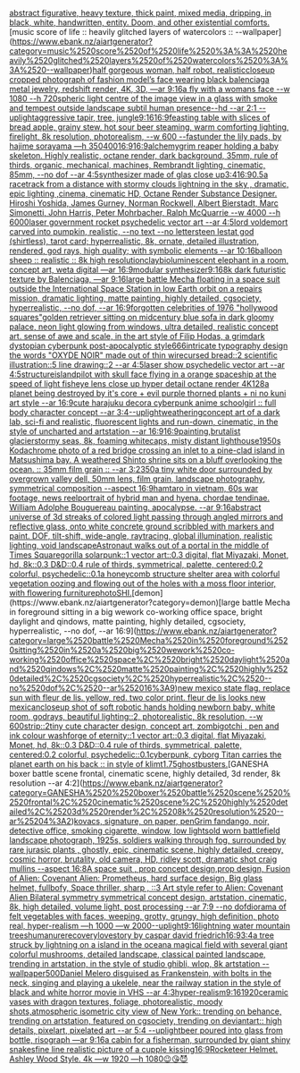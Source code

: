 [abstract figurative, heavy texture, thick paint, mixed media, dripping, in black, white, handwritten, entity. Doom, and other existential comforts.](https://www.ebank.nz/aiartgenerator?category=abstract%2520figurative%2C%2520heavy%2520texture%2C%2520thick%2520paint%2C%2520mixed%2520media%2C%2520dripping%2C%2520in%2520black%2C%2520white%2C%2520handwritten%2C%2520entity.%2520Doom%2C%2520and%2520other%2520existential%2520comforts.)[music score of life :: heavily glitched layers of watercolors :: --wallpaper](https://www.ebank.nz/aiartgenerator?category=music%2520score%2520of%2520life%2520%3A%3A%2520heavily%2520glitched%2520layers%2520of%2520watercolors%2520%3A%3A%2520--wallpaper)[half gorgeous woman, half robot, realistic](https://www.ebank.nz/aiartgenerator?category=half%2520gorgeous%2520woman%2C%2520half%2520robot%2C%2520realistic)[closeup cropped photograph of fashion model’s face wearing black balenciaga metal jewelry, redshift render, 4K, 3D, —ar 9:16](https://www.ebank.nz/aiartgenerator?category=closeup%2520cropped%2520photograph%2520of%2520fashion%2520model%E2%80%99s%2520face%2520wearing%2520black%2520balenciaga%2520metal%2520jewelry%2C%2520redshift%2520render%2C%25204K%2C%25203D%2C%2520%E2%80%94ar%25209%3A16)[a fly with a womans face --w 1080 --h 720](https://www.ebank.nz/aiartgenerator?category=a%2520fly%2520with%2520a%2520womans%2520face%2520--w%25201080%2520--h%2520720)[spheric light centre of the image view in a glass with smoke and tempest outside landscape subtil human presence--hd --ar 2:1 --uplight](https://www.ebank.nz/aiartgenerator?category=spheric%2520light%2520centre%2520of%2520the%2520image%2520view%2520in%2520a%2520glass%2520with%2520smoke%2520and%2520tempest%2520outside%2520landscape%2520subtil%2520human%2520presence--hd%2520--ar%25202%3A1%2520--uplight)[aggressive tapir, tree, jungle](https://www.ebank.nz/aiartgenerator?category=aggressive%2520tapir%2C%2520tree%2C%2520jungle)[9:16](https://www.ebank.nz/aiartgenerator?category=9%3A16)[16:9](https://www.ebank.nz/aiartgenerator?category=16%3A9)[feasting table with slices of bread apple, grainy stew, hot sour beer steaming, warm comforting lighting, firelight, 8k resolution, photorealism, --w 600 --fast](https://www.ebank.nz/aiartgenerator?category=feasting%2520table%2520with%2520slices%2520of%2520bread%2520apple%2C%2520grainy%2520stew%2C%2520hot%2520sour%2520beer%2520steaming%2C%2520warm%2520comforting%2520lighting%2C%2520firelight%2C%25208k%2520resolution%2C%2520photorealism%2C%2520--w%2520600%2520--fast)[under the lily pads, by hajime sorayama —h 350](https://www.ebank.nz/aiartgenerator?category=under%2520the%2520lily%2520pads%2C%2520by%2520hajime%2520sorayama%2520%E2%80%94h%2520350)[400](https://www.ebank.nz/aiartgenerator?category=400)[16:9](https://www.ebank.nz/aiartgenerator?category=16%3A9)[16:9](https://www.ebank.nz/aiartgenerator?category=16%3A9)[alchemy](https://www.ebank.nz/aiartgenerator?category=alchemy)[grim reaper holding a baby skeleton. Highly realistic, octane render, dark background, 35mm, rule of thirds, organic, mechanical, machines, Rembrandt lighting, cinematic, 85mm, --no dof --ar 4:5](https://www.ebank.nz/aiartgenerator?category=grim%2520reaper%2520holding%2520a%2520baby%2520skeleton.%2520Highly%2520realistic%2C%2520octane%2520render%2C%2520dark%2520background%2C%252035mm%2C%2520rule%2520of%2520thirds%2C%2520organic%2C%2520mechanical%2C%2520machines%2C%2520Rembrandt%2520lighting%2C%2520cinematic%2C%252085mm%2C%2520--no%2520dof%2520--ar%25204%3A5)[synthesizer made of glas close up](https://www.ebank.nz/aiartgenerator?category=synthesizer%2520made%2520of%2520glas%2520close%2520up)[3:4](https://www.ebank.nz/aiartgenerator?category=3%3A4)[16:9](https://www.ebank.nz/aiartgenerator?category=16%3A9)[0.5](https://www.ebank.nz/aiartgenerator?category=0.5)[a racetrack from a distance with stormy clouds lightning in the sky , dramatic, epic lighting ,cinema, cinematic HD, Octane Render Substance Designer. Hiroshi Yoshida, James Gurney, Norman Rockwell, Albert Bierstadt, Marc Simonetti, John Harris, Peter Mohrbacher, Ralph McQuarrie --w 4000 --h 6000](https://www.ebank.nz/aiartgenerator?category=a%2520racetrack%2520from%2520a%2520distance%2520with%2520stormy%2520clouds%2520lightning%2520in%2520the%2520sky%2520%2C%2520dramatic%2C%2520epic%2520lighting%2520%2Ccinema%2C%2520cinematic%2520HD%2C%2520Octane%2520Render%2520Substance%2520Designer.%2520Hiroshi%2520Yoshida%2C%2520James%2520Gurney%2C%2520Norman%2520Rockwell%2C%2520Albert%2520Bierstadt%2C%2520Marc%2520Simonetti%2C%2520John%2520Harris%2C%2520Peter%2520Mohrbacher%2C%2520Ralph%2520McQuarrie%2520--w%25204000%2520--h%25206000)[laser government rocket psychedelic vector art --ar 4:5](https://www.ebank.nz/aiartgenerator?category=laser%2520government%2520rocket%2520psychedelic%2520vector%2520art%2520--ar%25204%3A5)[lord voldemort carved into pumpkin, realistic, --no text --no letters](https://www.ebank.nz/aiartgenerator?category=lord%2520voldemort%2520carved%2520into%2520pumpkin%2C%2520realistic%2C%2520--no%2520text%2520--no%2520letters)[teen lestat god (shirtless), tarot card; hyperrealistic, 8k, ornate, detailed illustration, rendered, god rays, high quality; with symbolic elements --ar 10:16](https://www.ebank.nz/aiartgenerator?category=teen%2520lestat%2520god%2520%28shirtless%29%2C%2520tarot%2520card%3B%2520hyperrealistic%2C%25208k%2C%2520ornate%2C%2520detailed%2520illustration%2C%2520rendered%2C%2520god%2520rays%2C%2520high%2520quality%3B%2520with%2520symbolic%2520elements%2520--ar%252010%3A16)[balloon sheep :: realistic :: 8k high resolution](https://www.ebank.nz/aiartgenerator?category=balloon%2520sheep%2520%3A%3A%2520realistic%2520%3A%3A%25208k%2520high%2520resolution)[clay](https://www.ebank.nz/aiartgenerator?category=clay)[bioluminescent elephant in a room, concept art, weta digital —ar 16:9](https://www.ebank.nz/aiartgenerator?category=bioluminescent%2520elephant%2520in%2520a%2520room%2C%2520concept%2520art%2C%2520weta%2520digital%2520%E2%80%94ar%252016%3A9)[modular synthesizer](https://www.ebank.nz/aiartgenerator?category=modular%2520synthesizer)[9:16](https://www.ebank.nz/aiartgenerator?category=9%3A16)[8k dark futuristic texture by Balenciaga, —ar 9:16](https://www.ebank.nz/aiartgenerator?category=8k%2520dark%2520futuristic%2520texture%2520by%2520Balenciaga%2C%2520%E2%80%94ar%25209%3A16)[large battle Mecha floating in a space suit outside the International Space Station in low Earth orbit on a repairs mission, dramatic lighting, matte painting, highly detailed, cgsociety, hyperrealistic, --no dof, --ar 16:9](https://www.ebank.nz/aiartgenerator?category=large%2520battle%2520Mecha%2520floating%2520in%2520a%2520space%2520suit%2520outside%2520the%2520International%2520Space%2520Station%2520in%2520low%2520Earth%2520orbit%2520on%2520a%2520repairs%2520mission%2C%2520dramatic%2520lighting%2C%2520matte%2520painting%2C%2520highly%2520detailed%2C%2520cgsociety%2C%2520hyperrealistic%2C%2520--no%2520dof%2C%2520--ar%252016%3A9)[forgotten celebrities of 1976 "hollywood squares"](https://www.ebank.nz/aiartgenerator?category=forgotten%2520celebrities%2520of%25201976%2520%22hollywood%2520squares%22)[golden retriever sitting on midcentury blue sofa in dark gloomy palace, neon light glowing from windows, ultra detailed, realistic concept art.  sense of awe and scale, in the art style of Filip Hodas, a grimdark dystopian cyberpunk post-apocalyptic style](https://www.ebank.nz/aiartgenerator?category=golden%2520retriever%2520sitting%2520on%2520midcentury%2520blue%2520sofa%2520in%2520dark%2520gloomy%2520palace%2C%2520neon%2520light%2520glowing%2520from%2520windows%2C%2520ultra%2520detailed%2C%2520realistic%2520concept%2520art.%2520%2520sense%2520of%2520awe%2520and%2520scale%2C%2520in%2520the%2520art%2520style%2520of%2520Filip%2520Hodas%2C%2520a%2520grimdark%2520dystopian%2520cyberpunk%2520post-apocalyptic%2520style)[666](https://www.ebank.nz/aiartgenerator?category=666)[intricate typography design the words "OXYDE NOIR" made out of thin wire](https://www.ebank.nz/aiartgenerator?category=intricate%2520typography%2520design%2520the%2520words%2520%22OXYDE%2520NOIR%22%2520made%2520out%2520of%2520thin%2520wire)[cursed bread::2 scientific illustration::5 line drawing::2  --ar 4:5](https://www.ebank.nz/aiartgenerator?category=cursed%2520bread%3A%3A2%2520scientific%2520illustration%3A%3A5%2520line%2520drawing%3A%3A2%2520%2520--ar%25204%3A5)[laser show psychedelic vector art --ar 4:5](https://www.ebank.nz/aiartgenerator?category=laser%2520show%2520psychedelic%2520vector%2520art%2520--ar%25204%3A5)[structure](https://www.ebank.nz/aiartgenerator?category=structure)[island](https://www.ebank.nz/aiartgenerator?category=island)[pilot with skull face flying in a orange spaceship at the speed of light fisheye lens close up hyper detail octane render 4K](https://www.ebank.nz/aiartgenerator?category=pilot%2520with%2520skull%2520face%2520flying%2520in%2520a%2520orange%2520spaceship%2520at%2520the%2520speed%2520of%2520light%2520fisheye%2520lens%2520close%2520up%2520hyper%2520detail%2520octane%2520render%25204K)[128](https://www.ebank.nz/aiartgenerator?category=128)[a planet being destroyed by it's core + evil purple thorned plants + ni no kuni art style --ar 16:9](https://www.ebank.nz/aiartgenerator?category=a%2520planet%2520being%2520destroyed%2520by%2520it%27s%2520core%2520%2B%2520evil%2520purple%2520thorned%2520plants%2520%2B%2520ni%2520no%2520kuni%2520art%2520style%2520--ar%252016%3A9)[cute harajuku decora cyberpunk anime schoolgirl :: full body character concept --ar 3:4](https://www.ebank.nz/aiartgenerator?category=cute%2520harajuku%2520decora%2520cyberpunk%2520anime%2520schoolgirl%2520%3A%3A%2520full%2520body%2520character%2520concept%2520--ar%25203%3A4)[--uplight](https://www.ebank.nz/aiartgenerator?category=--uplight)[weathering](https://www.ebank.nz/aiartgenerator?category=weathering)[concept art of a dark lab, sci-fi and realistic, fluorescent lights and run-down, cinematic, in the style of uncharted and artstation --ar 16:9](https://www.ebank.nz/aiartgenerator?category=concept%2520art%2520of%2520a%2520dark%2520lab%2C%2520sci-fi%2520and%2520realistic%2C%2520fluorescent%2520lights%2520and%2520run-down%2C%2520cinematic%2C%2520in%2520the%2520style%2520of%2520uncharted%2520and%2520artstation%2520--ar%252016%3A9)[16:9](https://www.ebank.nz/aiartgenerator?category=16%3A9)[painting,](https://www.ebank.nz/aiartgenerator?category=painting%2C)[brutalist glacier](https://www.ebank.nz/aiartgenerator?category=brutalist%2520glacier)[stormy seas, 8k, foaming whitecaps, misty distant lighthouse](https://www.ebank.nz/aiartgenerator?category=stormy%2520seas%2C%25208k%2C%2520foaming%2520whitecaps%2C%2520misty%2520distant%2520lighthouse)[1950s Kodachrome photo of a red bridge crossing an inlet to a pine-clad island in Matsushima bay. A weathered Shinto shrine sits on a bluff overlooking the ocean. :: 35mm film grain :: --ar 3:2](https://www.ebank.nz/aiartgenerator?category=1950s%2520Kodachrome%2520photo%2520of%2520a%2520red%2520bridge%2520crossing%2520an%2520inlet%2520to%2520a%2520pine-clad%2520island%2520in%2520Matsushima%2520bay.%2520A%2520weathered%2520Shinto%2520shrine%2520sits%2520on%2520a%2520bluff%2520overlooking%2520the%2520ocean.%2520%3A%3A%252035mm%2520film%2520grain%2520%3A%3A%2520--ar%25203%3A2)[350](https://www.ebank.nz/aiartgenerator?category=350)[a tiny white door surrounded by overgrown valley dell, 50mm lens, film grain, landscape photography, symmetrical composition --aspect 16:9](https://www.ebank.nz/aiartgenerator?category=a%2520tiny%2520white%2520door%2520surrounded%2520by%2520overgrown%2520valley%2520dell%2C%252050mm%2520lens%2C%2520film%2520grain%2C%2520landscape%2520photography%2C%2520symmetrical%2520composition%2520--aspect%252016%3A9)[hamtaro in vietnam, 60s war footage, news reel](https://www.ebank.nz/aiartgenerator?category=hamtaro%2520in%2520vietnam%2C%252060s%2520war%2520footage%2C%2520news%2520reel)[portrait of hybrid man and hyena. chordae tendinae. William Adolphe Bouguereau painting. apocalypse. --ar 9:16](https://www.ebank.nz/aiartgenerator?category=portrait%2520of%2520hybrid%2520man%2520and%2520hyena.%2520chordae%2520tendinae.%2520William%2520Adolphe%2520Bouguereau%2520painting.%2520apocalypse.%2520--ar%25209%3A16)[abstract universe of 3d streaks of colored light passing through angled mirrors and reflective glass, onto white concrete ground scribbled with markers and paint. DOF, tilt-shift, wide-angle, raytracing, global illumination, realistic lighting, void landscape](https://www.ebank.nz/aiartgenerator?category=abstract%2520universe%2520of%25203d%2520streaks%2520of%2520colored%2520light%2520passing%2520through%2520angled%2520mirrors%2520and%2520reflective%2520glass%2C%2520onto%2520white%2520concrete%2520ground%2520scribbled%2520with%2520markers%2520and%2520paint.%2520DOF%2C%2520tilt-shift%2C%2520wide-angle%2C%2520raytracing%2C%2520global%2520illumination%2C%2520realistic%2520lighting%2C%2520void%2520landscape)[Astronaut walks out of a portal in the middle of Times Square](https://www.ebank.nz/aiartgenerator?category=Astronaut%2520walks%2520out%2520of%2520a%2520portal%2520in%2520the%2520middle%2520of%2520Times%2520Square)[gorilla solarpunk::1 vector art::0.3 digital, flat Miyazaki, Monet, hd, 8k::0.3 D&D::0.4 rule of thirds, symmetrical, palette, centered:0.2 colorful, psychedelic::0.1](https://www.ebank.nz/aiartgenerator?category=gorilla%2520solarpunk%3A%3A1%2520vector%2520art%3A%3A0.3%2520digital%2C%2520flat%2520Miyazaki%2C%2520Monet%2C%2520hd%2C%25208k%3A%3A0.3%2520D%26D%3A%3A0.4%2520rule%2520of%2520thirds%2C%2520symmetrical%2C%2520palette%2C%2520centered%3A0.2%2520colorful%2C%2520psychedelic%3A%3A0.1)[a honeycomb structure shelter area with colorful vegetation oozing and flowing out of the holes with a moss floor interior, with flowering furniture](https://www.ebank.nz/aiartgenerator?category=a%2520honeycomb%2520structure%2520shelter%2520area%2520with%2520colorful%2520vegetation%2520oozing%2520and%2520flowing%2520out%2520of%2520the%2520holes%2520with%2520a%2520moss%2520floor%2520interior%2C%2520with%2520flowering%2520furniture)[photo](https://www.ebank.nz/aiartgenerator?category=photo)[SHI.](https://www.ebank.nz/aiartgenerator?category=SHI.)[demon](https://www.ebank.nz/aiartgenerator?category=demon)[large battle Mecha in foreground sitting in a big wework co-working office space, bright daylight and qindows, matte painting, highly detailed, cgsociety, hyperrealistic, --no dof, --ar 16:9](https://www.ebank.nz/aiartgenerator?category=large%2520battle%2520Mecha%2520in%2520foreground%2520sitting%2520in%2520a%2520big%2520wework%2520co-working%2520office%2520space%2C%2520bright%2520daylight%2520and%2520qindows%2C%2520matte%2520painting%2C%2520highly%2520detailed%2C%2520cgsociety%2C%2520hyperrealistic%2C%2520--no%2520dof%2C%2520--ar%252016%3A9)[new mexico state flag. replace sun with fleur de lis. yellow, red. two color print. fleur de lis looks new mexican](https://www.ebank.nz/aiartgenerator?category=new%2520mexico%2520state%2520flag.%2520replace%2520sun%2520with%2520fleur%2520de%2520lis.%2520yellow%2C%2520red.%2520two%2520color%2520print.%2520fleur%2520de%2520lis%2520looks%2520new%2520mexican)[closeup shot of soft robotic hands holding newborn baby, white room, godrays, beautiful lighting::2, photorealistic, 8k resolution, --w 600](https://www.ebank.nz/aiartgenerator?category=closeup%2520shot%2520of%2520soft%2520robotic%2520hands%2520holding%2520newborn%2520baby%2C%2520white%2520room%2C%2520godrays%2C%2520beautiful%2520lighting%3A%3A2%2C%2520photorealistic%2C%25208k%2520resolution%2C%2520--w%2520600)[strip::2](https://www.ebank.nz/aiartgenerator?category=strip%3A%3A2)[tiny cute character design, concept art, zombigotchi , pen and ink colour wash](https://www.ebank.nz/aiartgenerator?category=tiny%2520cute%2520character%2520design%2C%2520concept%2520art%2C%2520zombigotchi%2520%2C%2520pen%2520and%2520ink%2520colour%2520wash)[forge of eternity::1 vector art::0.3 digital, flat Miyazaki, Monet, hd, 8k::0.3 D&D::0.4 rule of thirds, symmetrical, palette, centered:0.2 colorful, psychedelic::0.1](https://www.ebank.nz/aiartgenerator?category=forge%2520of%2520eternity%3A%3A1%2520vector%2520art%3A%3A0.3%2520digital%2C%2520flat%2520Miyazaki%2C%2520Monet%2C%2520hd%2C%25208k%3A%3A0.3%2520D%26D%3A%3A0.4%2520rule%2520of%2520thirds%2C%2520symmetrical%2C%2520palette%2C%2520centered%3A0.2%2520colorful%2C%2520psychedelic%3A%3A0.1)[cyberpunk, cyborg Titan carries the planet earth on his back :: in style of klimt](https://www.ebank.nz/aiartgenerator?category=cyberpunk%2C%2520cyborg%2520Titan%2520carries%2520the%2520planet%2520earth%2520on%2520his%2520back%2520%3A%3A%2520in%2520style%2520of%2520klimt)[1.75](https://www.ebank.nz/aiartgenerator?category=1.75)[ghostbusters.](https://www.ebank.nz/aiartgenerator?category=ghostbusters.)[GANESHA  boxer battle scene  frontal, cinematic scene, highly detailed, 3d render, 8k resolution --ar 4:2](https://www.ebank.nz/aiartgenerator?category=GANESHA%2520%2520boxer%2520battle%2520scene%2520%2520frontal%2C%2520cinematic%2520scene%2C%2520highly%2520detailed%2C%25203d%2520render%2C%25208k%2520resolution%2520--ar%25204%3A2)[kovacs, signature, on paper, pen](https://www.ebank.nz/aiartgenerator?category=kovacs%2C%2520signature%2C%2520on%2520paper%2C%2520pen)[Grim fandango, noir, detective office, smoking cigarette, window, low lights](https://www.ebank.nz/aiartgenerator?category=Grim%2520fandango%2C%2520noir%2C%2520detective%2520office%2C%2520smoking%2520cigarette%2C%2520window%2C%2520low%2520lights)[old worn battlefield landscape photograph, 1925s, soldiers walking through fog, surrounded by rare jurasic plants , ghostly, epic, cinematic scene, highly detailed, creepy, cosmic horror, brutality, old camera, HD, ridley scott, dramatic shot craig mullins --aspect 16:8](https://www.ebank.nz/aiartgenerator?category=old%2520worn%2520battlefield%2520landscape%2520photograph%2C%25201925s%2C%2520soldiers%2520walking%2520through%2520fog%2C%2520surrounded%2520by%2520rare%2520jurasic%2520plants%2520%2C%2520ghostly%2C%2520epic%2C%2520cinematic%2520scene%2C%2520highly%2520detailed%2C%2520creepy%2C%2520cosmic%2520horror%2C%2520brutality%2C%2520old%2520camera%2C%2520HD%2C%2520ridley%2520scott%2C%2520dramatic%2520shot%2520craig%2520mullins%2520--aspect%252016%3A8)[A space suit ,  prop concept design,prop design,  Fusion of  Alien: Covenant Alien: Prometheus,  hard surface design, Big glass helmet,   fullbofy, Space thriller, sharp , ::3  Art style refer to Alien: Covenant Alien   Bilateral symmetry       symmetrical   concept design,  artstation, cinematic,  8k, high detailed,  volume light,  post processing    --ar 7:9   --no dof](https://www.ebank.nz/aiartgenerator?category=A%2520space%2520suit%2520%2C%2520%2520prop%2520concept%2520design%2Cprop%2520design%2C%2520%2520Fusion%2520of%2520%2520Alien%3A%2520Covenant%2520Alien%3A%2520Prometheus%2C%2520%2520hard%2520surface%2520design%2C%2520Big%2520glass%2520helmet%2C%2520%2520%2520fullbofy%2C%2520Space%2520thriller%2C%2520sharp%2520%2C%2520%3A%3A3%2520%2520Art%2520style%2520refer%2520to%2520Alien%3A%2520Covenant%2520Alien%2520%2520%2520Bilateral%2520symmetry%2520%2520%2520%2520%2520%2520%2520symmetrical%2520%2520%2520concept%2520design%2C%2520%2520artstation%2C%2520cinematic%2C%2520%25208k%2C%2520high%2520detailed%2C%2520%2520volume%2520light%2C%2520%2520post%2520processing%2520%2520%2520%2520--ar%25207%3A9%2520%2520%2520--no%2520dof)[diorama of felt vegetables with faces, weeping, grotty, grungy, high definition, photo real, hyper-realism —h 1000 —w 2000](https://www.ebank.nz/aiartgenerator?category=diorama%2520of%2520felt%2520vegetables%2520with%2520faces%2C%2520weeping%2C%2520grotty%2C%2520grungy%2C%2520high%2520definition%2C%2520photo%2520real%2C%2520hyper-realism%2520%E2%80%94h%25201000%2520%E2%80%94w%25202000)[--uplight](https://www.ebank.nz/aiartgenerator?category=--uplight)[9:16](https://www.ebank.nz/aiartgenerator?category=9%3A16)[lightning water mountain trees](https://www.ebank.nz/aiartgenerator?category=lightning%2520water%2520mountain%2520trees)[humanure](https://www.ebank.nz/aiartgenerator?category=humanure)[recovery](https://www.ebank.nz/aiartgenerator?category=recovery)[lovestory by caspar david friedrich](https://www.ebank.nz/aiartgenerator?category=lovestory%2520by%2520caspar%2520david%2520friedrich)[16:9](https://www.ebank.nz/aiartgenerator?category=16%3A9)[3:4](https://www.ebank.nz/aiartgenerator?category=3%3A4)[a tree struck by lightning on a island in the ocean](https://www.ebank.nz/aiartgenerator?category=a%2520tree%2520struck%2520by%2520lightning%2520on%2520a%2520island%2520in%2520the%2520ocean)[a magical field with several giant colorful mushrooms, detailed landscape, classical painted landscape, trending in artstation, in the style of studio ghibli, wlop, 8k artstation --wallpaper](https://www.ebank.nz/aiartgenerator?category=a%2520magical%2520field%2520with%2520several%2520giant%2520colorful%2520mushrooms%2C%2520detailed%2520landscape%2C%2520classical%2520painted%2520landscape%2C%2520trending%2520in%2520artstation%2C%2520in%2520the%2520style%2520of%2520studio%2520ghibli%2C%2520wlop%2C%25208k%2520artstation%2520--wallpaper)[500](https://www.ebank.nz/aiartgenerator?category=500)[Daniel Melero disguised as Frankenstein, with bolts in the neck, singing and  playing a ukelele, near the railway station in the style of black and white horror movie in VHS --ar 4:3](https://www.ebank.nz/aiartgenerator?category=Daniel%2520Melero%2520disguised%2520as%2520Frankenstein%2C%2520with%2520bolts%2520in%2520the%2520neck%2C%2520singing%2520and%2520%2520playing%2520a%2520ukelele%2C%2520near%2520the%2520railway%2520station%2520in%2520the%2520style%2520of%2520black%2520and%2520white%2520horror%2520movie%2520in%2520VHS%2520--ar%25204%3A3)[hyper-realism](https://www.ebank.nz/aiartgenerator?category=hyper-realism)[9:16](https://www.ebank.nz/aiartgenerator?category=9%3A16)[1920](https://www.ebank.nz/aiartgenerator?category=1920)[ceramic vases with dragon textures, foliage, photorealistic, moody shots,](https://www.ebank.nz/aiartgenerator?category=ceramic%2520vases%2520with%2520dragon%2520textures%2C%2520foliage%2C%2520photorealistic%2C%2520moody%2520shots%2C)[atmospheric isometric city view of New York:: trending on behance, trending on artstation, featured on cgsociety, trending on deviantart:: high details, pixelart, pixelated art --ar 5:4 --uplight](https://www.ebank.nz/aiartgenerator?category=atmospheric%2520isometric%2520city%2520view%2520of%2520New%2520York%3A%3A%2520trending%2520on%2520behance%2C%2520trending%2520on%2520artstation%2C%2520featured%2520on%2520cgsociety%2C%2520trending%2520on%2520deviantart%3A%3A%2520high%2520details%2C%2520pixelart%2C%2520pixelated%2520art%2520--ar%25205%3A4%2520--uplight)[beer poured into glass from bottle, risograph —ar 9:16](https://www.ebank.nz/aiartgenerator?category=beer%2520poured%2520into%2520glass%2520from%2520bottle%2C%2520risograph%2520%E2%80%94ar%25209%3A16)[a cabin for a fisherman, surrounded by giant shiny snakes](https://www.ebank.nz/aiartgenerator?category=a%2520cabin%2520for%2520a%2520fisherman%2C%2520surrounded%2520by%2520giant%2520shiny%2520snakes)[fine line realistic picture of a cupple kissing](https://www.ebank.nz/aiartgenerator?category=fine%2520line%2520realistic%2520picture%2520of%2520a%2520cupple%2520kissing)[16:9](https://www.ebank.nz/aiartgenerator?category=16%3A9)[Rocketeer Helmet. Ashley Wood Style. 4k —w 1920 —h 1080](https://www.ebank.nz/aiartgenerator?category=Rocketeer%2520Helmet.%2520Ashley%2520Wood%2520Style.%25204k%2520%E2%80%94w%25201920%2520%E2%80%94h%25201080)[😉😘😈](https://www.ebank.nz/aiartgenerator?category=%F0%9F%98%89%F0%9F%98%98%F0%9F%98%88)